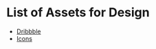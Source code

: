 # List of Assets for Design
- [Dribbble](https://dribbble.com/)
- [Icons](https://www.flaticon.com/packs/safety-14)
